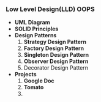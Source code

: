 ### **Low Level Design(LLD)** **OOPS**

* **UML Diagram**
* **SOLID Principles**
* **Design Patterns**
  1. **Strategy Design Pattern**
  2. **Factory Design Pattern**
  3. **Singleton Design Pattern**
  4. **Observer Design Pattern**
  5. Decorator Design Pattern
* **Projects**
  1. **Google Doc**
  2. **Tomato**
  3.
